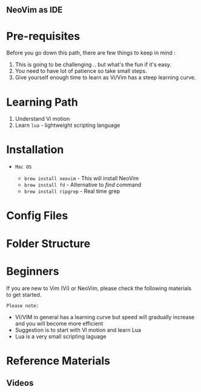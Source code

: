 
NeoVim as IDE
---

# Pre-requisites 
Before you go down this path, there are few things to keep in mind :

1. This is going to be challenging .. but what's the fun if it's easy.
2. You need to have lot of patience so take small steps.
3. Give yourself enough time to learn as Vi/Vim has a steep learning curve.


# Learning Path
1. Understand Vi motion 
2. Learn `lua` - lightweight scripting language

# Installation

* `Mac OS` 

  - `brew install neovim` - This will install NeoVim
  - `brew install fd` - Alternative to *find* command
  - `brew install ripgrep` - Real time grep
  



# Config Files


# Folder Structure




# Beginners
If you are new to Vim (Vi) or NeoVim, please check the following materials to get started. 

`Please note: `  
 - VI/VIM in general has a learning curve but speed will gradually increase and you will become more efficient
 - Suggestion is to start with VI motion and learn Lua
 - Lua is a very small scripting laguage



# Reference Materials

## Videos


## 
